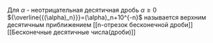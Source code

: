 Для $\alpha$ - неотрицательная десятичная дробь $\alpha \ge 0$ 
${\overline{{(\alpha)_n}}}=(\alpha)_n+10^{-n}$
называется верхним десятичным приближением
[[n-отрезок бесконечной дроби]]
[[Бесконечные десятичные числа(дроби)]]
